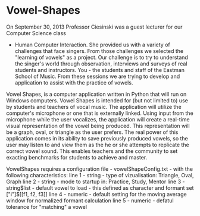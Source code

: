 Vowel-Shapes
============
On September 30, 2013 Professor Ciesinski was a guest lecturer for our Computer Science class
 - Human Computer Interaction. She provided us with a variety of challenges that face singers.
 From those challenges we selected the "learning of vowels" as a project. Our challenge is to
 try to understand the singer's world through observation, interviews and surveys of real
 students and instructors. You - the students and staff of the Eastman School of Music.
 From these sessions we are trying to develop and application to assist with the practice of vowels.

Vowel Shapes, is a computer application written in Python that will run on Windows computers.
Vowel Shapes is intended for (but not limited to) use by students and teachers of vocal music.
The application will utilize the computer's microphone or one that is externally linked. Using
input from the microphone while the user vocalizes, the application will create a real-time visual
representation of the vowel being produced. This representation will be a graph, oval, or triangle
as the user prefers. The real power of this application comes in its ability to save previously
produced vowels, so the user may listen to and view them as the he or she attempts to replicate
the correct vowel sound. This enables teachers and the community to set exacting benchmarks for
students to achieve and master.

VowelShapes requires a configuration file - vowelShapeConfig.txt - with the following characteristics:
line 1 - string - type of vizualisation: Triangle, Oval, Graph
line 2 - string - mode to startup in: Practice, Study, Mentor
line 3 - string$list - default vowel to load - this defined as character and formant set ["i"]$[[f1, f2, f3]]
line 4 - numeric - default setting for the moving average window for normalized formant calculation
line 5 - numeric - defatul tolerance for "matching" a vowel

